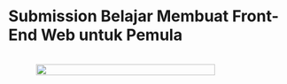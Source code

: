 <h1>Submission Belajar Membuat Front-End Web untuk Pemula</h1><br>
<div style="width:100%;display:flex;justify-content:center;align-items:center;">
<img src = "assets/img/preview.jpg" style="width:80%;">
</div>
